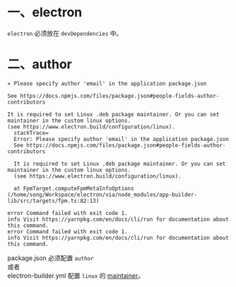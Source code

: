 # 一、electron

`electron` 必须放在 `devDependencies` 中。

# 二、author

```
⨯ Please specify author 'email' in the application package.json

See https://docs.npmjs.com/files/package.json#people-fields-author-contributors

It is required to set Linux .deb package maintainer. Or you can set maintainer in the custom linux options.
(see https://www.electron.build/configuration/linux).
  stackTrace=
  Error: Please specify author 'email' in the application package.json
  See https://docs.npmjs.com/files/package.json#people-fields-author-contributors
  
  It is required to set Linux .deb package maintainer. Or you can set maintainer in the custom linux options.
  (see https://www.electron.build/configuration/linux).
  
  at FpmTarget.computeFpmMetaInfoOptions (/home/song/Workspace/electron/via/node_modules/app-builder-lib/src/targets/fpm.ts:82:13)

error Command failed with exit code 1.
info Visit https://yarnpkg.com/en/docs/cli/run for documentation about this command.
error Command failed with exit code 1.
info Visit https://yarnpkg.com/en/docs/cli/run for documentation about this command.
```

package.json 必须配置 `author`  
或者  
electron-builder.yml 配置 `linux` 的 [maintainer](https://www.electron.build/configuration/linux)。  
